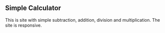 Simple Calculator
----------------------------------------------------
This is site with simple subtraction, addition, division and multiplication. The site is responsive.